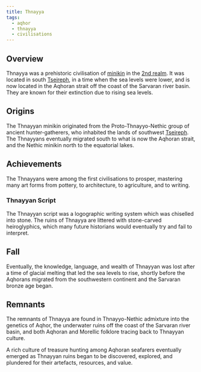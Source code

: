 ```yaml
---
title: Thnayya
tags:
  - aqhor
  - thnayya
  - civilisations
---
```

## Overview
Thnayya was a prehistoric civilisation of [minikin](fauna/minikin.md) in the [2nd realm](lore/2nd-realm.md). It was located in south [Tseireph](lore/2nd-realm/tseireph.md), in a time when the sea levels were lower, and is now located in the Aqhoran strait off the coast of the Sarvaran river basin. They are known for their extinction due to rising sea levels.
## Origins
The Thnayyan minikin originated from the Proto-Thnayyo-Nethic group of ancient hunter-gatherers, who inhabited the lands of southwest [Tseireph](lore/2nd-realm/tseireph.md). The Thnayyans eventually migrated south to what is now the Aqhoran strait, and the Nethic minikin north to the equatorial lakes.
## Achievements
The Thnayyans were among the first civilisations to prosper, mastering many art forms from pottery, to architecture, to agriculture, and to writing.
### Thnayyan Script
The Thnayyan script was a logographic writing system which was chiselled into stone. The ruins of Thnayya are littered with stone-carved heiroglyphics, which many future historians would eventually try and fail to interpret.
## Fall
Eventually, the knowledge, language, and wealth of Thnayyan was lost after a time of glacial melting that led the sea levels to rise, shortly before the Aqhorans migrated from the southwestern continent and the Sarvaran bronze age began.
## Remnants
The remnants of Thnayya are found in Thnayyo-Nethic admixture into the genetics of Aqhor, the underwater ruins off the coast of the Sarvaran river basin, and both Aqhoran and Morellic folklore tracing back to Thnayyan culture.

A rich culture of treasure hunting among Aqhoran seafarers eventually emerged as Thnayyan ruins began to be discovered, explored, and plundered for their artefacts, resources, and value.
